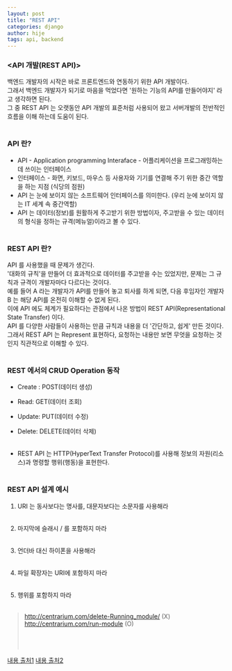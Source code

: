 ```yaml
---
layout: post
title: "REST API"
categories: django
author: hije
tags: api, backend
---
```


### <API 개발(REST API)>
백엔드 개발자의 시작은 바로 프론트엔드와 연동하기 위한 API 개발이다.  
그래서 백엔드 개발자가 되기로 마음을 먹었다면 '원하는 기능의 API를 만들어야지' 라고 생각하면 된다.  
그 중 REST API 는 오랫동안 API 개발의 표준처럼 사용되어 왔고 서버개발의 전반적인 흐름을 이해 하는데 도움이 된다. 
<br/><br/>

### API 란?
* API - Application programming Interaface - 어플리케이션을 프로그래밍하는데 쓰이는 인터페이스  
* 인터페이스 - 화면, 키보드, 마우스 등 사용자와 기기를 연결해 주기 위한 중간 역할을 하는 지점 (식당의 점원)
* API 는 눈에 보이지 않는 소프트웨어 인터페이스를 의미한다. (우리 눈에 보이지 않는 IT 세계 속 중간역할)
* API 는 데이터(정보)를 원활하게 주고받기 위한 방법이자, 주고받을 수 있는 데이터의 형식을 정하는 규격(메뉴얼)이라고 볼 수 있다.
<br/><br/>

### REST API 란?
API 를 사용했을 때 문제가 생긴다.  
'대화의 규칙'을 만들어 더 효과적으로 데이터를 주고받을 수는 있었지만, 문제는 그 규칙과 규격이 개발자마다 다르다는 것이다.  
예를 들어 A 라는 개발자가 API를 만들어 놓고 퇴사를 하게 되면, 다음 후임자인 개발자 B 는 해당 API를 온전히 이해할 수 없게 된다.  
이에 API 에도 체계가 필요하다는 관점에서 나온 방법이 REST API(Representational State Transfer) 이다.  
API 를 다양한 사람들이 사용하는 만큼 규칙과 내용을 더 '간단하고, 쉽게' 만든 것이다.  
그래서 REST API 는 Represent 표현하다, 요청하는 내용만 보면 무엇을 요청하는 것인지 직관적으로 이해할 수 있다.
<br/><br/>

### REST 에서의 CRUD Operation 동작
* Create : POST(데이터 생성)
* Read: GET(데이터 조회)
* Update: PUT(데이터 수정)
* Delete: DELETE(데이터 삭제)
<br/><br/>

* REST API 는 HTTP(HyperText Transfer Protocol)를 사용해 정보의 자원(리소스)과 명령할 행위(행동)을 표현한다.
<br/><br/>

### REST API 설계 예시
1. URI 는 동사보다는 명사를, 대문자보다는 소문자를 사용해라
<br/><br/>

2. 마지막에 슬래시 / 를 포함하지 마라
<br/><br/>

3. 언더바 대신 하이폰을 사용해라
<br/><br/>

4. 파일 확장자는 URI에 포함하지 마라
<br/><br/>

5. 행위를 포함하지 마라
<br/><br/>

> http://centrarium.com/delete-Running_module/ (X)
> http://centrarium.com/run-module (O)
<br/><br/>
<br/><br/>


[내용 출처1](https://brunch.co.kr/@ogaa2143/30)
[내용 출처2](https://khj93.tistory.com/entry/%EB%84%A4%ED%8A%B8%EC%9B%8C%ED%81%AC-REST-API%EB%9E%80-REST-RESTful%EC%9D%B4%EB%9E%80)
